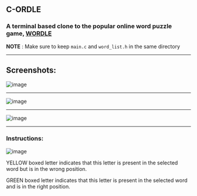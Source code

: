 ## C-ORDLE

### A terminal based clone to the popular online word puzzle game, [WORDLE](https://www.nytimes.com/games/wordle/index.html)

**NOTE** : Make sure to keep `main.c` and `word_list.h` in the same directory

---

## Screenshots:

![image](https://github.com/siliconvolley/cordle/assets/113709174/2212d571-ba1c-4dfa-ae7c-2d657d2d6d2b)

---

![image](https://github.com/siliconvolley/cordle/assets/113709174/6aa1cea9-82b1-46c8-ab7e-f4840e38f63f)

---

![image](https://github.com/siliconvolley/cordle/assets/113709174/2b45c545-8347-4fe8-aa22-797cb1a38aa5)


---

### Instructions:

![image](https://github.com/siliconvolley/cordle/assets/113709174/351d69d5-d15f-403a-b693-d20b873540b9)

YELLOW boxed letter indicates that this letter is present in the selected word but is in the wrong position.

GREEN boxed letter indicates that this letter is present in the selected word and is in the right position.
